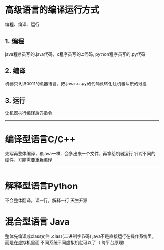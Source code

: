 # 高级语言的编译运行方式
编程、编译、运行
## 1. 编程
java程序员写的.java代码，c程序员写的.c代码, python程序员写的.py代码
## 2. 编译
机器只认识0011的机器语言，把.java .c .py的代码做转化让机器认识的过程
## 3. 运行
让机器执行编译后的指令

---

# 编译型语言C/C++
先写再整体编译，和java一样，会多出来一个文件，再拿给机器运行
针对不同的硬件，可能需要重新编译

---

# 解释型语言Python
不会整体翻译，读一行，解释一行
天生开源
# 混合型语言 Java
整体先编译成class文件
.class(二进制字节码)
java不是直接运行在操作系统里，而是在虚拟机里面
不同系统不同虚拟机就可以了（ 跨平台原理）